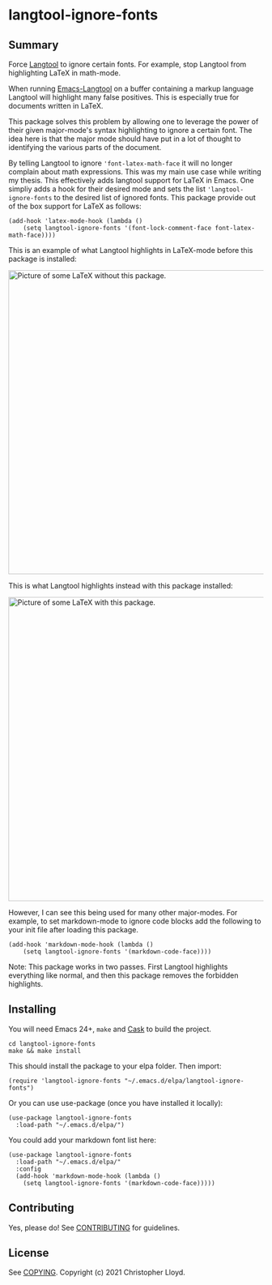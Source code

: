 # langtool-ignore-fonts

## Summary

Force [Langtool](https://github.com/languagetool-org/languagetool) to
ignore certain fonts. For example, stop Langtool from highlighting LaTeX in math-mode.

When running [Emacs-Langtool](https://github.com/mhayashi1120/Emacs-langtool) on a
buffer containing a markup language Langtool will highlight many false
positives. This is especially true for documents written in LaTeX.

This package solves this problem by allowing one to leverage the power
of their given major-mode's syntax highlighting to ignore a certain
font. The idea here is that the major mode should have put in a lot of
thought to identifying the various parts of the document.

By telling Langtool to ignore ```'font-latex-math-face```
it will no longer complain about math expressions. This was my
main use case while writing my thesis. This effectively adds langtool
support for LaTeX in Emacs. One simpliy adds a hook for their desired
mode and sets the list `'langtool-ignore-fonts` to the desired list of
ignored fonts. This package provide out of the box support for LaTeX as follows:

```
(add-hook 'latex-mode-hook (lambda () 
	(setq langtool-ignore-fonts '(font-lock-comment-face font-latex-math-face))))
```

This is an example of what Langtool highlights in LaTeX-mode before this
package is installed:

<img src="https://imgur.com/XuLEsV8.jpg" alt="Picture of some LaTeX without this package." width="600">

This is what Langtool highlights instead with this package installed:

<img src="https://imgur.com/DJtTS5k.jpg" alt="Picture of some LaTeX with this package." width="600">

However, I can see this being used for many other major-modes. For
example, to set markdown-mode to ignore code blocks add the
following to your init file after loading this package.

```
(add-hook 'markdown-mode-hook (lambda () 
	(setq langtool-ignore-fonts '(markdown-code-face))))
```

Note: This package works in two passes. First Langtool highlights
everything like normal, and then this package removes the forbidden
highlights.

## Installing

You will need Emacs 24+, `make` and [Cask](https://github.com/cask/cask) to
build the project.

    cd langtool-ignore-fonts
    make && make install

This should install the package to your elpa folder. Then import:

```
(require 'langtool-ignore-fonts "~/.emacs.d/elpa/langtool-ignore-fonts")
```

Or you can use use-package (once you have installed it locally): 
```
(use-package langtool-ignore-fonts
  :load-path "~/.emacs.d/elpa/")
```
You could add your markdown font list here:
```
(use-package langtool-ignore-fonts
  :load-path "~/.emacs.d/elpa/"
  :config 
  (add-hook 'markdown-mode-hook (lambda () 
	(setq langtool-ignore-fonts '(markdown-code-face)))))
```
## Contributing

Yes, please do! See [CONTRIBUTING][] for guidelines.

## License

See [COPYING][]. Copyright (c) 2021 Christopher Lloyd.


[CONTRIBUTING]: ./CONTRIBUTING.md
[COPYING]: ./COPYING
